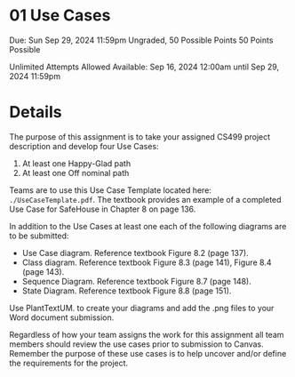 # **01** Use Cases

Due: Sun Sep 29, 2024 11:59pm
Ungraded, 50 Possible Points
50 Points Possible

Unlimited Attempts Allowed
Available: Sep 16, 2024 12:00am until Sep 29, 2024 11:59pm

# Details

The purpose of this assignment is to take your assigned CS499 project description and develop four Use Cases:

1. At least one Happy-Glad path
2. At least one Off nominal path

Teams are to use this Use Case Template located here: `./UseCaseTemplate.pdf`. The textbook provides an example of a completed Use Case for SafeHouse in Chapter 8 on page 136.

In addition to the Use Cases at least one each of the following diagrams are to be submitted:

- Use Case diagram. Reference textbook Figure 8.2 (page 137).
- Class diagram. Reference textbook Figure 8.3 (page 141), Figure 8.4 (page 143).
- Sequence Diagram. Reference textbook Figure 8.7 (page 148).
- State Diagram. Reference textbook Figure 8.8 (page 151).

Use PlantTextUM. to create your diagrams and add the .png files to your Word document submission.

Regardless of how your team assigns the work for this assignment all team members should review the use cases prior to submission to Canvas. Remember the purpose of these use cases is to help uncover and/or define the requirements for the project.
